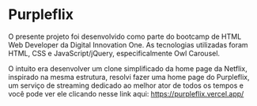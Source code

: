 # Purpleflix

O presente projeto foi desenvolvido como parte do bootcamp de HTML Web Developer da Digital Innovation One. As tecnologias utilizadas foram HTML, CSS e JavaScript/jQuery, especificalmente Owl Carousel. 

O intuito era desenvolver um clone simplificado da home page da Netflix, inspirado na mesma estrutura, resolvi fazer uma home page do Purpleflix, um serviço de streaming dedicado ao melhor ator de todos os tempos e você pode ver ele clicando nesse link aqui: https://purpleflix.vercel.app/ 
